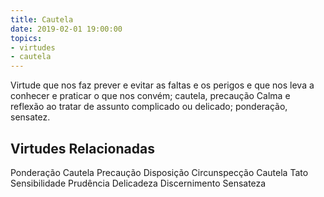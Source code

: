 ```yaml
---
title: Cautela
date: 2019-02-01 19:00:00
topics: 
- virtudes
- cautela
---
```


Virtude que nos faz prever e evitar as faltas e os perigos e que nos leva a conhecer e praticar o que nos convém; cautela, precaução
Calma e reflexão ao tratar de assunto complicado ou delicado; ponderação, sensatez.

## Virtudes Relacionadas
Ponderação
Cautela
Precaução
Disposição
Circunspecção
Cautela
Tato
Sensibilidade
Prudência
Delicadeza
Discernimento
Sensateza
